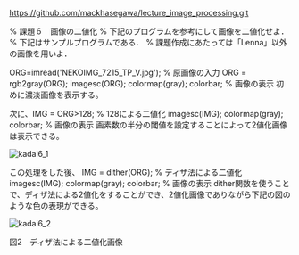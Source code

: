 https://github.com/mackhasegawa/lecture_image_processing.git

% 課題６　画像の二値化
% 下記のプログラムを参考にして画像を二値化せよ．
% 下記はサンプルプログラムである．
% 課題作成にあたっては「Lenna」以外の画像を用いよ．

ORG=imread('NEKOIMG_7215_TP_V.jpg'); % 原画像の入力
ORG = rgb2gray(ORG);
imagesc(ORG); colormap(gray); colorbar; % 画像の表示
初めに濃淡画像を表示する。

次に、IMG = ORG>128; % 128による二値化
imagesc(IMG); colormap(gray); colorbar; % 画像の表示
画素数の半分の閾値を設定することによって2値化画像は表示できる。

![kadai6_1](https://user-images.githubusercontent.com/28531844/28505591-56253a04-7060-11e7-840a-0f75ed388847.png)

この処理をした後、
IMG = dither(ORG); % ディザ法による二値化
imagesc(IMG); colormap(gray); colorbar; % 画像の表示
dither関数を使うことで、ディザ法による2値化をすることができ、2値化画像でありながら下記の図のような色の表現ができる。

![kadai6_2](https://user-images.githubusercontent.com/28531844/28505643-bc69c744-7060-11e7-92d1-1879f7830e1c.png)

図2　ディザ法による二値化画像
